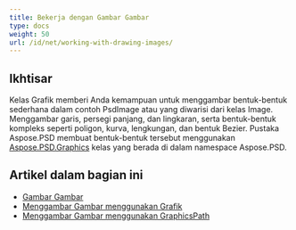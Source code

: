 ```yaml
---
title: Bekerja dengan Gambar Gambar
type: docs
weight: 50
url: /id/net/working-with-drawing-images/
---
```



## **Ikhtisar**
Kelas Grafik memberi Anda kemampuan untuk menggambar bentuk-bentuk sederhana dalam contoh PsdImage atau yang diwarisi dari kelas Image. Menggambar garis, persegi panjang, dan lingkaran, serta bentuk-bentuk kompleks seperti poligon, kurva, lengkungan, dan bentuk Bezier. Pustaka Aspose.PSD membuat bentuk-bentuk tersebut menggunakan [Aspose.PSD.Graphics](https://reference.aspose.com/psd/net/aspose.psd/graphics) kelas yang berada di dalam namespace Aspose.PSD.


## **Artikel dalam bagian ini**
- [Gambar Gambar](/id/psd/net/drawing-images/)
- [Menggambar Gambar menggunakan Grafik](/id/psd/net/drawing-images-using-graphics/)
- [Menggambar Gambar menggunakan GraphicsPath](/id/psd/net/drawing-images-using-graphicspath/)

